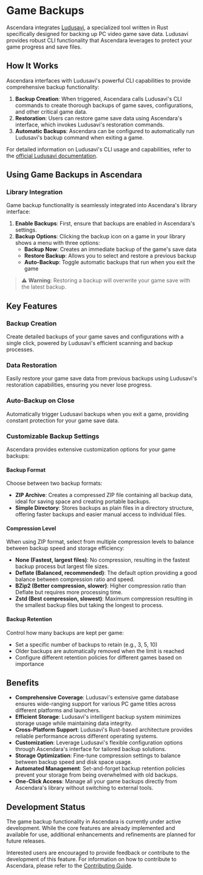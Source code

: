 # Game Backups
Ascendara integrates [Ludusavi](https://github.com/mtkennerly/ludusavi), a specialized tool written in Rust specifically designed for backing up PC video game save data. Ludusavi provides robust CLI functionality that Ascendara leverages to protect your game progress and save files.

## How It Works

Ascendara interfaces with Ludusavi's powerful CLI capabilities to provide comprehensive backup functionality:

1. **Backup Creation**: When triggered, Ascendara calls Ludusavi's CLI commands to create thorough backups of game saves, configurations, and other critical game data.
2. **Restoration**: Users can restore game save data using Ascendara's interface, which invokes Ludusavi's restoration commands.
3. **Automatic Backups**: Ascendara can be configured to automatically run Ludusavi's backup command when exiting a game.

For detailed information on Ludusavi's CLI usage and capabilities, refer to the [official Ludusavi documentation](https://github.com/mtkennerly/ludusavi/blob/master/docs/cli.md).

## Using Game Backups in Ascendara

### Library Integration

Game backup functionality is seamlessly integrated into Ascendara's library interface:

1. **Enable Backups**: First, ensure that backups are enabled in Ascendara's settings.
3. **Backup Options**: Clicking the backup icon on a game in your library shows a menu with three options:
   - **Backup Now**: Creates an immediate backup of the game's save data
   - **Restore Backup**: Allows you to select and restore a previous backup
   - **Auto-Backup**: Toggle automatic backups that run when you exit the game

> ⚠️ **Warning**: Restoring a backup will overwrite your game save with the latest backup.

## Key Features

### Backup Creation

Create detailed backups of your game saves and configurations with a single click, powered by Ludusavi's efficient scanning and backup processes.

### Data Restoration

Easily restore your game save data from previous backups using Ludusavi's restoration capabilities, ensuring you never lose progress.

### Auto-Backup on Close

Automatically trigger Ludusavi backups when you exit a game, providing constant protection for your game save data.

### Customizable Backup Settings

Ascendara provides extensive customization options for your game backups:

#### Backup Format
Choose between two backup formats:
- **ZIP Archive**: Creates a compressed ZIP file containing all backup data, ideal for saving space and creating portable backups.
- **Simple Directory**: Stores backups as plain files in a directory structure, offering faster backups and easier manual access to individual files.

#### Compression Level
When using ZIP format, select from multiple compression levels to balance between backup speed and storage efficiency:
- **None (Fastest, largest files)**: No compression, resulting in the fastest backup process but largest file sizes.
- **Deflate (Balanced, recommended)**: The default option providing a good balance between compression ratio and speed.
- **BZip2 (Better compression, slower)**: Higher compression ratio than Deflate but requires more processing time.
- **Zstd (Best compression, slowest)**: Maximum compression resulting in the smallest backup files but taking the longest to process.

#### Backup Retention
Control how many backups are kept per game:
- Set a specific number of backups to retain (e.g., 3, 5, 10)
- Older backups are automatically removed when the limit is reached
- Configure different retention policies for different games based on importance

## Benefits

- **Comprehensive Coverage**: Ludusavi's extensive game database ensures wide-ranging support for various PC game titles across different platforms and launchers.
- **Efficient Storage**: Ludusavi's intelligent backup system minimizes storage usage while maintaining data integrity.
- **Cross-Platform Support**: Ludusavi's Rust-based architecture provides reliable performance across different operating systems.
- **Customization**: Leverage Ludusavi's flexible configuration options through Ascendara's interface for tailored backup solutions.
- **Storage Optimization**: Fine-tune compression settings to balance between backup speed and disk space usage.
- **Automated Management**: Set-and-forget backup retention policies prevent your storage from being overwhelmed with old backups.
- **One-Click Access**: Manage all your game backups directly from Ascendara's library without switching to external tools.

## Development Status

The game backup functionality in Ascendara is currently under active development. While the core features are already implemented and available for use, additional enhancements and refinements are planned for future releases.

Interested users are encouraged to provide feedback or contribute to the development of this feature. For information on how to contribute to Ascendara, please refer to the [Contributing Guide](/docs/getting-started/contributing).
